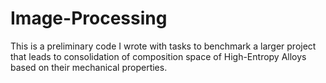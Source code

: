 # Image-Processing
This is a preliminary code I wrote with tasks to benchmark a larger project that leads to consolidation of composition space of High-Entropy Alloys based on their mechanical properties.
